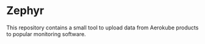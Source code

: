 # Zephyr
This repository contains a small tool to upload data from Aerokube products to popular monitoring software.
